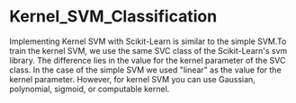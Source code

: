 # Kernel_SVM_Classification
Implementing Kernel SVM with Scikit-Learn is similar to the simple SVM.To train the kernel SVM, we use the same SVC class of the Scikit-Learn's svm library. The difference lies in the value for the kernel parameter of the SVC class. In the case of the simple SVM we used "linear" as the value for the kernel parameter. However, for kernel SVM you can use Gaussian, polynomial, sigmoid, or computable kernel.
